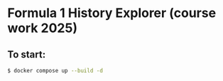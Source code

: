 # Formula 1 History Explorer (course work 2025)

## To start:
```bash
$ docker compose up --build -d
```
